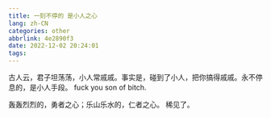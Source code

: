 ```yaml
---
title: 一刻不停的 是小人之心
lang: zh-CN
categories: other
abbrlink: 4e2890f3
date: 2022-12-02 20:24:01
tags:
---
```

古人云，君子坦荡荡，小人常戚戚。事实是，碰到了小人，把你搞得戚戚。永不停息的，是小人手段。
fuck you son of bitch.

轰轰烈烈的，勇者之心；乐山乐水的，仁者之心。 稀见了。
